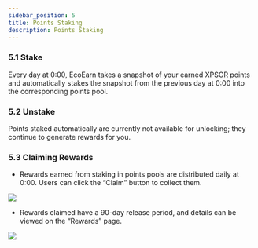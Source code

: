```yaml
---
sidebar_position: 5
title: Points Staking
description: Points Staking
---
```


### 5.1 **Stake**

Every day at 0:00, EcoEarn takes a snapshot of your earned XPSGR points and automatically stakes the snapshot from the previous day at 0:00 into the corresponding points pool.

### 5.2 **Unstake**

Points staked automatically are currently not available for unlocking; they continue to generate rewards for you.

### 5.3 **Claiming Rewards**

-   Rewards earned from staking in points pools are distributed daily at 0:00. Users can click the “Claim” button to collect them.

![](/img/4.1.3.1.png)

-   Rewards claimed have a 90-day release period, and details can be viewed on the “Rewards” page.

![](/img/4.1.3.2.png)